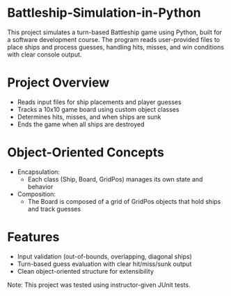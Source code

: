 # Battleship-Simulation-in-Python
This project simulates a turn-based Battleship game using Python, built for a software development course. The program reads user-provided files to place ships and process guesses, handling hits, misses, and win conditions with clear console output.

# Project Overview
- Reads input files for ship placements and player guesses
- Tracks a 10x10 game board using custom object classes
- Determines hits, misses, and when ships are sunk
- Ends the game when all ships are destroyed

# Object-Oriented Concepts
- Encapsulation:
  - Each class (Ship, Board, GridPos) manages its own state and behavior
- Composition:
  - The Board is composed of a grid of GridPos objects that hold ships and track guesses
 
# Features
- Input validation (out-of-bounds, overlapping, diagonal ships)
- Turn-based guess evaluation with clear hit/miss/sunk output
- Clean object-oriented structure for extensibility

Note: This project was tested using instructor-given JUnit tests.
